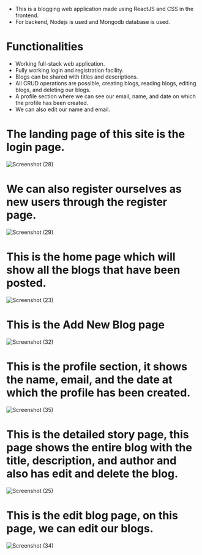 - This is a blogging web application made using ReactJS and CSS in the frontend.
- For backend, Nodejs is used and Mongodb database is used.

# Functionalities
- Working full-stack web application.
- Fully working login and registration facility.
- Blogs can be shared with titles and descriptions.
- All CRUD operations are possible, creating blogs, reading blogs, editing blogs, and deleting our blogs.
- A profile section where we can see our email, name, and date on which the profile has been created.
- We can also edit our name and email.

# The landing page of this site is the login page.

![Screenshot (28)](https://github.com/Hunter3-16/XenonStack-Task-2/assets/113830154/9197b070-c6b2-4954-8b31-f5eb6fb6f09a)

# We can also register ourselves as new users through the register page.

![Screenshot (29)](https://github.com/Hunter3-16/XenonStack-Task-2/assets/113830154/11c2d9ef-4f37-4087-97d9-d6d974cbeb2b)

# This is the home page which will show all the blogs that have been posted.

![Screenshot (23)](https://github.com/Hunter3-16/XenonStack-Task-2/assets/113830154/d0646b52-ee6d-4d91-8d94-c24115d84a6b)

# This is the Add New Blog page

![Screenshot (32)](https://github.com/Hunter3-16/XenonStack-Task-2/assets/113830154/facf5e67-6582-4b2f-aa5b-a95e41329a0a)

# This is the profile section, it shows the name, email, and the date at which the profile has been created.

![Screenshot (35)](https://github.com/Hunter3-16/XenonStack-Task-2/assets/113830154/572b45ca-6821-4e82-8efa-ad412732907d)

# This is the detailed story page, this page shows the entire blog with the title, description, and author and also has edit and delete the blog.

![Screenshot (25)](https://github.com/Hunter3-16/XenonStack-Task-2/assets/113830154/e936ad9d-28f9-409c-9521-57e1672a6189)

# This is the edit blog page, on this page, we can edit our blogs.

![Screenshot (34)](https://github.com/Hunter3-16/XenonStack-Task-2/assets/113830154/baf98602-75f8-4a94-b0f2-390e5fc608e8)




